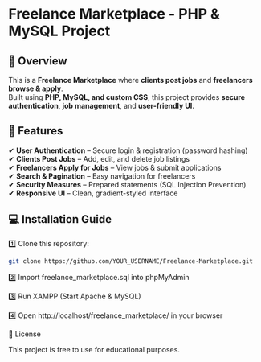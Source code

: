 # Freelance Marketplace - PHP & MySQL Project

## 🌟 Overview
This is a **Freelance Marketplace** where **clients post jobs** and **freelancers browse & apply**.  
Built using **PHP, MySQL, and custom CSS**, this project provides **secure authentication**, **job management**, and **user-friendly UI**.  

## 📌 Features
✔ **User Authentication** – Secure login & registration (password hashing)  
✔ **Clients Post Jobs** – Add, edit, and delete job listings  
✔ **Freelancers Apply for Jobs** – View jobs & submit applications  
✔ **Search & Pagination** – Easy navigation for freelancers  
✔ **Security Measures** – Prepared statements (SQL Injection Prevention)  
✔ **Responsive UI** – Clean, gradient-styled interface  

## 💻 Installation Guide
1️⃣ Clone this repository:  
```bash
git clone https://github.com/YOUR_USERNAME/Freelance-Marketplace.git   
```

2️⃣ Import freelance_marketplace.sql into phpMyAdmin

3️⃣ Run XAMPP (Start Apache & MySQL)

4️⃣ Open http://localhost/freelance_marketplace/ in your browser

📜 License

This project is free to use for educational purposes.